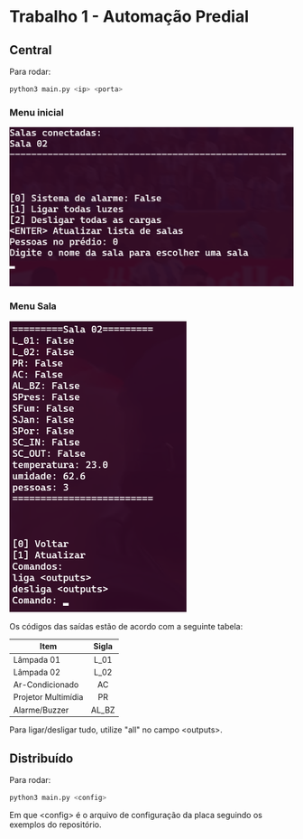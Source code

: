 # Trabalho 1 - Automação Predial

## Central

Para rodar:

```sh
python3 main.py <ip> <porta>
```

### Menu inicial

![Menu Salas](./Assets/image1.png)

### Menu Sala

![Menu Sala](./Assets/image2.png)

Os códigos das saídas estão de acordo com a seguinte tabela:

| Item                    | Sigla  |
|-------------------------|:------:|
| Lâmpada 01              | L_01   |
| Lâmpada 02              | L_02   |
| Ar-Condicionado         | AC     |  
| Projetor Multimídia     | PR     |  
| Alarme/Buzzer           | AL_BZ  |

Para ligar/desligar tudo, utilize "all" no campo \<outputs>.

## Distribuído

Para rodar:

```sh
python3 main.py <config>
```

Em que \<config> é o arquivo de configuração da placa seguindo os exemplos do repositório.
